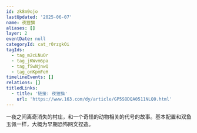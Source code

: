 ```yaml
---
id: zk8m9ojo
lastUpdated: '2025-06-07'
name: 夜狸猫
aliases: []
layer: 2
eventDate: null
categoryId: cat_r0rzgkOi
tagIds:
  - tag_m2cLNuOr
  - tag_jKWvm6pa
  - tag_fSwNjnwQ
  - tag_onKpmFeH
timelineEvents: []
relations: []
titledLinks:
  - title: '链接: 夜狸猫'
    url: 'https://www.163.com/dy/article/GP5SODQA0511NLQ0.html'
---
```

一夜之间离奇消失的村庄，和一个奇怪的动物相关的代号的故事。基本配置和双鱼玉佩一样，大概为早期恐怖网文捏造。
